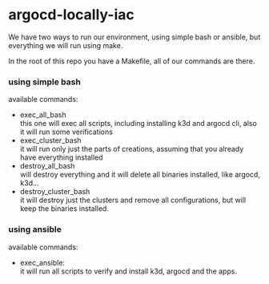 # argocd-locally-iac

We have two ways to run our environment, using simple bash or ansible, but everything we will run using make.

In the root of this repo you have a Makefile, all of our commands are there.

### using simple bash

available commands:

* exec_all_bash <br>
this one will exec all scripts, including installing k3d and argocd cli, also it will run some verifications
* exec_cluster_bash <br>
it will run only just the parts of creations, assuming that you already have everything installed
* destroy_all_bash <br>
will destroy everything and it will delete all binaries installed, like argocd, k3d...
* destroy_cluster_bash <br>
it will destroy just the clusters and remove all configurations, but will keep the binaries installed.

### using ansible

available commands:

* exec_ansible: <br>
it will run all scripts to verify and install k3d, argocd and the apps.